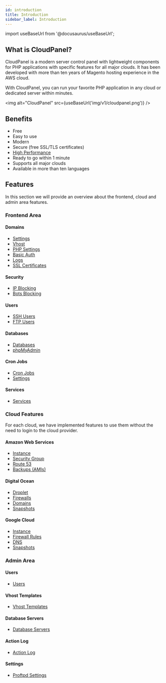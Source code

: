 ```yaml
---
id: introduction
title: Introduction
sidebar_label: Introduction
---
```


import useBaseUrl from '@docusaurus/useBaseUrl';

## What is CloudPanel?

CloudPanel is a modern server control panel with lightweight components for PHP applications with specific features for all major clouds.
It has been developed with more than ten years of Magento hosting experience in the AWS cloud.

With CloudPanel, you can run your favorite PHP application in any cloud or dedicated server within minutes.

<img alt="CloudPanel" src={useBaseUrl('img/v1/cloudpanel.png')} />

## Benefits

- Free
- Easy to use
- Modern
- Secure (free SSL/TLS certificates)
- [High Performance](technology-stack)
- Ready to go within 1 minute
- Supports all major clouds
- Available in more than ten languages

## Features

In this section we will provide an overview about the frontend, cloud and admin area features.

### Frontend Area

#### Domains

- [Settings](#link)
- [Vhost](#link)
- [PHP Settings](#link)
- [Basic Auth](#link)
- [Logs](#logs)
- [SSL Certificates](#logs)

#### Security

- [IP Blocking](#link)
- [Bots Blocking](#link)

#### Users

- [SSH Users](#link)
- [FTP Users](#link)

#### Databases

- [Databases](#link)
- [phpMyAdmin](#link)

#### Cron Jobs

- [Cron Jobs](#link)
- [Settings](#link)

#### Services

- [Services](#link)

### Cloud Features

For each cloud, we have implemented features to use them without the need to login to the cloud provider.

#### Amazon Web Services

- [Instance](#link)
- [Security Group](#link)
- [Route 53](#link)
- [Backups (AMIs)](#link)

#### Digital Ocean

- [Droplet](#link)
- [Firewalls](#link)
- [Domains](#link)
- [Snapshots](#link)

#### Google Cloud

- [Instance](#link)
- [Firewall Rules](#link)
- [DNS](#link)
- [Snapshots](#link)


### Admin Area

#### Users

- [Users](#link)

#### Vhost Templates

- [Vhost Templates](#link)

#### Database Servers

- [Database Servers](#link)

#### Action Log

- [Action Log](#link)

#### Settings

- [Proftpd Settings](#link)